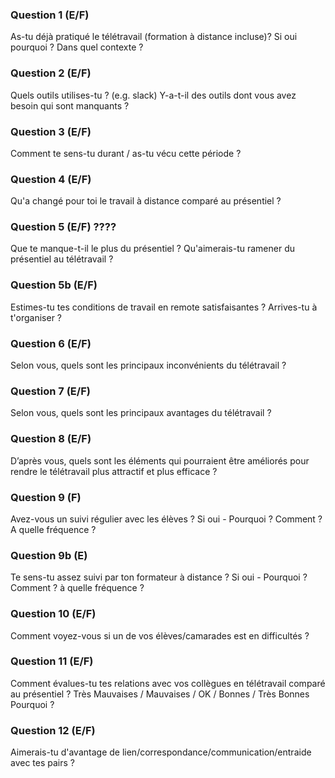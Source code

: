 ### Question 1 (E/F)

As-tu déjà pratiqué le télétravail (formation à distance incluse)?
Si oui pourquoi ? Dans quel contexte ?

### Question 2 (E/F)

Quels outils utilises-tu ? (e.g. slack)
Y-a-t-il des outils dont vous avez besoin qui sont manquants ? 

### Question 3 (E/F)

Comment te sens-tu durant / as-tu vécu cette période ?

### Question 4 (E/F)

Qu'a changé pour toi le travail à distance comparé au présentiel ?

### Question 5 (E/F) ???? 

Que te manque-t-il le plus du présentiel ? Qu'aimerais-tu ramener du présentiel au télétravail ?

### Question 5b (E/F) 

Estimes-tu tes conditions de travail en remote satisfaisantes ? Arrives-tu à t'organiser ?

### Question 6 (E/F)

Selon vous, quels sont les principaux inconvénients du télétravail ?

### Question 7 (E/F)

Selon vous, quels sont les principaux avantages du télétravail ?

### Question 8 (E/F)

D’après vous, quels sont les éléments qui pourraient être améliorés pour rendre le télétravail plus attractif et plus efficace ? 

### Question 9 (F)

Avez-vous un suivi régulier avec les élèves ? 
Si oui - Pourquoi ? Comment ? A quelle fréquence ?

### Question 9b (E)

Te sens-tu assez suivi par ton formateur à distance ?
Si oui - Pourquoi ? Comment ? à quelle fréquence ?

### Question 10 (E/F)

Comment voyez-vous si un de vos élèves/camarades est en difficultés ?

### Question 11 (E/F)

Comment évalues-tu tes relations avec vos collègues en télétravail comparé au présentiel ?
Très Mauvaises / Mauvaises / OK / Bonnes / Très Bonnes
Pourquoi ? 

### Question 12 (E/F)

Aimerais-tu d'avantage de lien/correspondance/communication/entraide avec tes pairs ?

